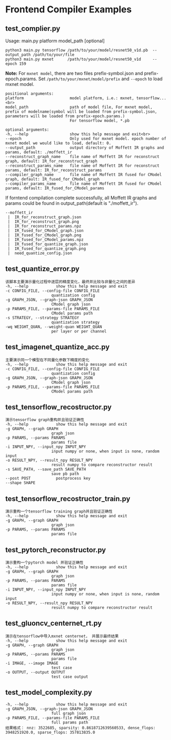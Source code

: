 # Frontend Compiler Examples
## test_complier.py
Usage: main.py platform model_path [optional]
  ```
python3 main.py tensorflow /path/to/your/model/resnet50_v1d.pb  --output_path /path/to/your/file
python3 main.py mxnet      /path/to/your/model/resnet50_v1d     --epoch 159
  ```
**Note:** For `mxnet model`, there are two files prefix-symbol.json and prefix-epoch.params. Set `/path/to/your/mxnet/model/prefix` and `--epoch` to load mxnet model.

    positional arguments:
    platform                    model platform, i.e.: mxnet, tensorflow...<br>
    model_path                  path of model file, For mxnet model, prefix of modelname(symbol will be loaded from prefix-symbol.json, parameters will be loaded from prefix-epoch.params.)
                                For tensorflow model, *.pb

    optional arguments:
    -h, --help                  show this help message and exit<br>
    --epoch                     Only used for mxnet model. epoch number of mxnet model we would like to load, default: 0.
    --output_path               output directory of Moffett IR graphs and params, default: ./moffett_ir
    --reconstruct_graph_name    file name of Moffett IR for reconstruct graph, default: IR_for_reconstruct_graph
    --reconstruct_params_name   file name of Moffett IR for reconstruct params, default: IR_for_reconstruct_params
    --compiler_graph_name       file name of Moffett IR fused for CModel graph, default: IR_fused_for_CModel_graph
    --compiler_params_name      file name of Moffett IR fused for CModel params, default: IR_fused_for_CModel_params

If forntend compilation complete successfully, all Moffett IR graphs and params could be found in output_path(default is "./moffett_ir").

    --moffett_ir
     |  IR_for_reconstruct_graph.json
     |  IR_for_reconstruct_graph.png
     |  IR_for_reconstruct_params.npz
     |  IR_fused_for_CModel_graph.json
     |  IR_fused_for_CModel_graph.png
     |  IR_fused_for_CModel_params.npz
     |  IR_fused_for_quantize_graph.json
     |  IR_fused_for_quantize_graph.png
     |  need_quantize_config.json


## test_quantize_error.py

    该脚本主要演示量化过程中逐层的精度变化，最终并比较与非量化之间的差异
    -h, --help            show this help message and exit
    -c CONFIG_FILE, --config-file CONFIG_FILE
                        quantization config
    -g GRAPH_JSON, --graph-json GRAPH_JSON
                        CModel graph json
    -p PARAMS_FILE, --params-file PARAMS_FILE
                        CModel params path
    -s STRATEGY, --strategy STRATEGY
                        quantization strategy
    -wq WEIGHT_QUAN, --weight-quan WEIGHT_QUAN
                        per layer or per channel


## test_imagenet_quantize_acc.py
    主要演示同一个模型在不同量化参数下精度的变化
    -h, --help            show this help message and exit
    -c CONFIG_FILE, --config-file CONFIG_FILE
                        quantization config
    -g GRAPH_JSON, --graph-json GRAPH_JSON
                        CModel graph json
    -p PARAMS_FILE, --params-file PARAMS_FILE
                        CModel params path

## test_tensorflow_recostructor.py
    演示tensorflow graph重构并且验证正确性
    -h, --help            show this help message and exit
    -g GRAPH, --graph GRAPH
                        graph json
    -p PARAMS, --params PARAMS
                        params file
    -i INPUT_NPY, --input_npy INPUT_NPY
                        input numpy or none, when input is none, random input
    -o RESULT_NPY, --result_npy RESULT_NPY
                        result numpy to compare reconstructor result
    -s SAVE_PATH, --save_path SAVE_PATH
                        save pb path
    --post POST           postprocess key
    --shape SHAPE

## test_tensorflow_recostructor_train.py
    演示重构一个tensorflow training graph并且验证正确性
    -h, --help            show this help message and exit
    -g GRAPH, --graph GRAPH
                        graph json
    -p PARAMS, --params PARAMS
                        params file
## test_pytorch_reconstructor.py
    演示重构一个pytorch model 并验证正确性
    -h, --help            show this help message and exit
    -g GRAPH, --graph GRAPH
                        graph json
    -p PARAMS, --params PARAMS
                        params file
    -i INPUT_NPY, --input_npy INPUT_NPY
                        input numpy or none, when input is none, random input
    -o RESULT_NPY, --result_npy RESULT_NPY
                        result numpy to compare reconstructor result

## test_gluoncv_centernet_rt.py
    演示在tensorflow中导入mxnet centernet， 并展示最终结果
    -h, --help            show this help message and exit
    -g GRAPH, --graph GRAPH
                        graph json
    -p PARAMS, --params PARAMS
                        params file
    -i IMAGE, --image IMAGE
                        test case
    -o OUTPUT, --output OUTPUT
                        test case output

## test_model_complexity.py
    -h, --help            show this help message and exit
    -g GRAPH_JSON, --graph-json GRAPH_JSON
                        full graph json
    -p PARAMS_FILE, --params-file PARAMS_FILE
                        full params path
    结果格式： nnz: 3522685, sparsity: 0.8618712639560533, dense_flops: 3948251920.0, sparse_flops: 357813835.0
